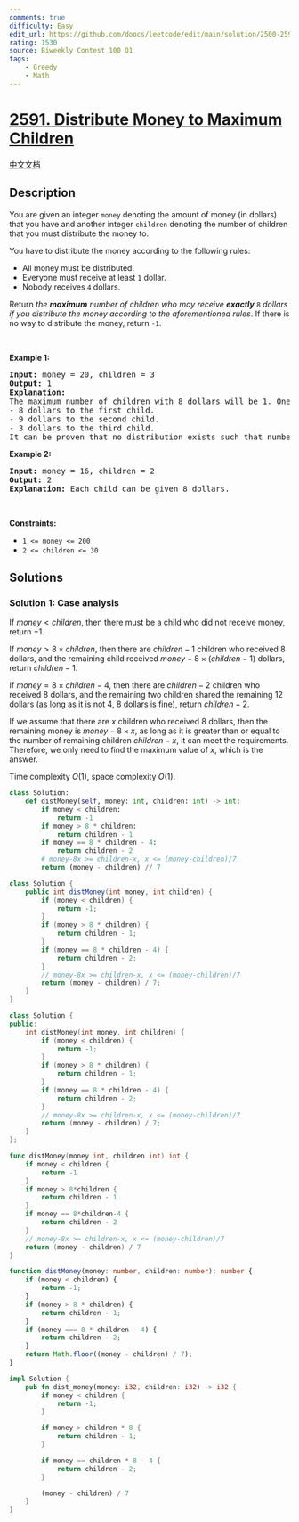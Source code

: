```yaml
---
comments: true
difficulty: Easy
edit_url: https://github.com/doocs/leetcode/edit/main/solution/2500-2599/2591.Distribute%20Money%20to%20Maximum%20Children/README_EN.md
rating: 1530
source: Biweekly Contest 100 Q1
tags:
    - Greedy
    - Math
---
```


<!-- problem:start -->

# [2591. Distribute Money to Maximum Children](https://leetcode.com/problems/distribute-money-to-maximum-children)

[中文文档](/solution/2500-2599/2591.Distribute%20Money%20to%20Maximum%20Children/README.md)

## Description

<!-- description:start -->

<p>You are given an integer <code>money</code> denoting the amount of money (in dollars) that you have and another integer <code>children</code> denoting the number of children that you must distribute the money to.</p>

<p>You have to distribute the money according to the following rules:</p>

<ul>
	<li>All money must be distributed.</li>
	<li>Everyone must receive at least <code>1</code> dollar.</li>
	<li>Nobody receives <code>4</code> dollars.</li>
</ul>

<p>Return <em>the <strong>maximum</strong> number of children who may receive <strong>exactly</strong> </em><code>8</code> <em>dollars if you distribute the money according to the aforementioned rules</em>. If there is no way to distribute the money, return <code>-1</code>.</p>

<p>&nbsp;</p>
<p><strong class="example">Example 1:</strong></p>

<pre>
<strong>Input:</strong> money = 20, children = 3
<strong>Output:</strong> 1
<strong>Explanation:</strong> 
The maximum number of children with 8 dollars will be 1. One of the ways to distribute the money is:
- 8 dollars to the first child.
- 9 dollars to the second child. 
- 3 dollars to the third child.
It can be proven that no distribution exists such that number of children getting 8 dollars is greater than 1.
</pre>

<p><strong class="example">Example 2:</strong></p>

<pre>
<strong>Input:</strong> money = 16, children = 2
<strong>Output:</strong> 2
<strong>Explanation:</strong> Each child can be given 8 dollars.
</pre>

<p>&nbsp;</p>
<p><strong>Constraints:</strong></p>

<ul>
	<li><code>1 &lt;= money &lt;= 200</code></li>
	<li><code>2 &lt;= children &lt;= 30</code></li>
</ul>

<!-- description:end -->

## Solutions

<!-- solution:start -->

### Solution 1: Case analysis

If $money \lt children$, then there must be a child who did not receive money, return $-1$.

If $money \gt 8 \times children$, then there are $children-1$ children who received $8$ dollars, and the remaining child received $money - 8 \times (children-1)$ dollars, return $children-1$.

If $money = 8 \times children - 4$, then there are $children-2$ children who received $8$ dollars, and the remaining two children shared the remaining $12$ dollars (as long as it is not $4$, $8$ dollars is fine), return $children-2$.

If we assume that there are $x$ children who received $8$ dollars, then the remaining money is $money- 8 \times x$, as long as it is greater than or equal to the number of remaining children $children-x$, it can meet the requirements. Therefore, we only need to find the maximum value of $x$, which is the answer.

Time complexity $O(1)$, space complexity $O(1)$.

<!-- tabs:start -->

```python
class Solution:
    def distMoney(self, money: int, children: int) -> int:
        if money < children:
            return -1
        if money > 8 * children:
            return children - 1
        if money == 8 * children - 4:
            return children - 2
        # money-8x >= children-x, x <= (money-children)/7
        return (money - children) // 7
```

```java
class Solution {
    public int distMoney(int money, int children) {
        if (money < children) {
            return -1;
        }
        if (money > 8 * children) {
            return children - 1;
        }
        if (money == 8 * children - 4) {
            return children - 2;
        }
        // money-8x >= children-x, x <= (money-children)/7
        return (money - children) / 7;
    }
}
```

```cpp
class Solution {
public:
    int distMoney(int money, int children) {
        if (money < children) {
            return -1;
        }
        if (money > 8 * children) {
            return children - 1;
        }
        if (money == 8 * children - 4) {
            return children - 2;
        }
        // money-8x >= children-x, x <= (money-children)/7
        return (money - children) / 7;
    }
};
```

```go
func distMoney(money int, children int) int {
	if money < children {
		return -1
	}
	if money > 8*children {
		return children - 1
	}
	if money == 8*children-4 {
		return children - 2
	}
	// money-8x >= children-x, x <= (money-children)/7
	return (money - children) / 7
}
```

```ts
function distMoney(money: number, children: number): number {
    if (money < children) {
        return -1;
    }
    if (money > 8 * children) {
        return children - 1;
    }
    if (money === 8 * children - 4) {
        return children - 2;
    }
    return Math.floor((money - children) / 7);
}
```

```rust
impl Solution {
    pub fn dist_money(money: i32, children: i32) -> i32 {
        if money < children {
            return -1;
        }

        if money > children * 8 {
            return children - 1;
        }

        if money == children * 8 - 4 {
            return children - 2;
        }

        (money - children) / 7
    }
}
```

<!-- tabs:end -->

<!-- solution:end -->

<!-- problem:end -->
